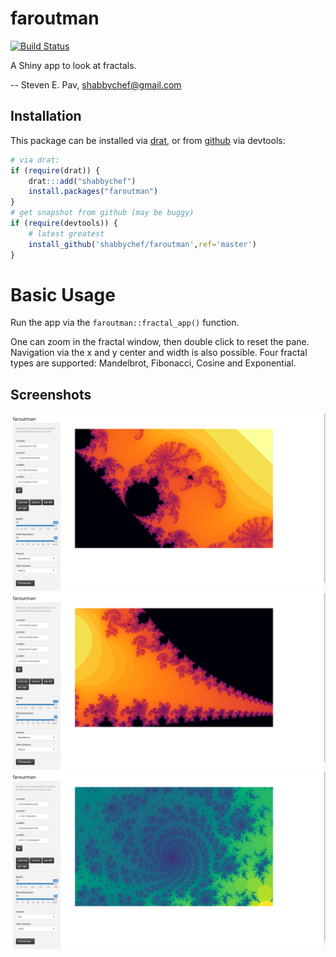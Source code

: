 

# faroutman

[![Build Status](https://github.com/shabbychef/faroutman/workflows/R-CMD-check/badge.svg)](https://github.com/shabbychef/faroutman/actions)


A Shiny app to look at fractals.

-- Steven E. Pav, shabbychef@gmail.com

## Installation

This package can be installed 
via [drat](https://github.com/eddelbuettel/drat "drat"), or 
from [github](https://github.com/shabbychef/faroutman "faroutman")
via devtools:


```r
# via drat:
if (require(drat)) {
    drat:::add("shabbychef")
    install.packages("faroutman")
}
# get snapshot from github (may be buggy)
if (require(devtools)) {
	# latest greatest
	install_github('shabbychef/faroutman',ref='master')
}
```

# Basic Usage

Run the app via the `faroutman::fractal_app()` function.  

One can zoom in the fractal window, then double click to reset the pane.
Navigation via the x and y center and width is also possible.
Four fractal types are supported: Mandelbrot, Fibonacci, Cosine and
Exponential.


## Screenshots

![](man/figures/screenshot_mandelbrot_one.png)
![](man/figures/screenshot_mandelbrot_two.png)
![](man/figures/screenshot_cos_one.png)




